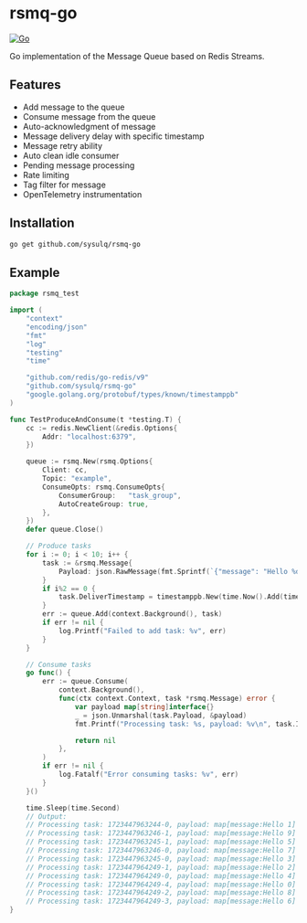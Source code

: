 rsmq-go
===

[![Go](https://github.com/sysulq/rsmq-go/actions/workflows/go.yml/badge.svg)](https://github.com/sysulq/rsmq-go/actions/workflows/go.yml)

Go implementation of the Message Queue based on Redis Streams.

Features
---

- Add message to the queue
- Consume message from the queue
- Auto-acknowledgment of message
- Message delivery delay with specific timestamp
- Message retry ability
- Auto clean idle consumer
- Pending message processing
- Rate limiting
- Tag filter for message
- OpenTelemetry instrumentation

Installation
---

```bash
go get github.com/sysulq/rsmq-go
```

Example
---

```go
package rsmq_test

import (
	"context"
	"encoding/json"
	"fmt"
	"log"
	"testing"
	"time"

	"github.com/redis/go-redis/v9"
	"github.com/sysulq/rsmq-go"
	"google.golang.org/protobuf/types/known/timestamppb"
)

func TestProduceAndConsume(t *testing.T) {
	cc := redis.NewClient(&redis.Options{
		Addr: "localhost:6379",
	})

	queue := rsmq.New(rsmq.Options{
		Client: cc,
		Topic: "example",
		ConsumeOpts: rsmq.ConsumeOpts{
			ConsumerGroup:   "task_group",
			AutoCreateGroup: true,
		},
	})
	defer queue.Close()

	// Produce tasks
	for i := 0; i < 10; i++ {
		task := &rsmq.Message{
			Payload: json.RawMessage(fmt.Sprintf(`{"message": "Hello %d"}`, i)),
		}
		if i%2 == 0 {
			task.DeliverTimestamp = timestamppb.New(time.Now().Add(time.Second))
		}
		err := queue.Add(context.Background(), task)
		if err != nil {
			log.Printf("Failed to add task: %v", err)
		}
	}

	// Consume tasks
	go func() {
		err := queue.Consume(
			context.Background(),
			func(ctx context.Context, task *rsmq.Message) error {
				var payload map[string]interface{}
				_ = json.Unmarshal(task.Payload, &payload)
				fmt.Printf("Processing task: %s, payload: %v\n", task.Id, payload)

				return nil
			},
		)
		if err != nil {
			log.Fatalf("Error consuming tasks: %v", err)
		}
	}()

	time.Sleep(time.Second)
	// Output:
	// Processing task: 1723447963244-0, payload: map[message:Hello 1]
	// Processing task: 1723447963246-1, payload: map[message:Hello 9]
	// Processing task: 1723447963245-1, payload: map[message:Hello 5]
	// Processing task: 1723447963246-0, payload: map[message:Hello 7]
	// Processing task: 1723447963245-0, payload: map[message:Hello 3]
	// Processing task: 1723447964249-1, payload: map[message:Hello 2]
	// Processing task: 1723447964249-0, payload: map[message:Hello 4]
	// Processing task: 1723447964249-4, payload: map[message:Hello 0]
	// Processing task: 1723447964249-2, payload: map[message:Hello 8]
	// Processing task: 1723447964249-3, payload: map[message:Hello 6]
}
```
